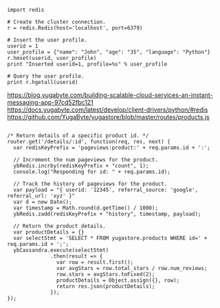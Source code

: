 
```
import redis

# Create the cluster connection.
r = redis.Redis(host='localhost', port=6379)

# Insert the user profile.
userid = 1
user_profile = {"name": "John", "age": "35", "language": "Python"}
r.hmset(userid, user_profile)
print "Inserted userid=1, profile=%s" % user_profile

# Query the user profile.
print r.hgetall(userid)
```

https://blog.yugabyte.com/building-scalable-cloud-services-an-instant-messaging-app-97cd52fbc121
https://docs.yugabyte.com/latest/develop/client-drivers/python/#redis
https://github.com/YugaByte/yugastore/blob/master/routes/products.js


```

/* Return details of a specific product id. */
router.get('/details/:id', function(req, res, next) {
  var redisKeyPrefix = 'pageviews:product:' + req.params.id + ':';

  // Increment the num pageviews for the product.
  ybRedis.incrby(redisKeyPrefix + "count", 1);
  console.log("Responding for id: " + req.params.id);

  // Track the history of pageviews for the product.
  var payload = "{ userid: '12345', referral_source: 'google', referral_url: 'xyz' }"
  var d = new Date();
  var timestamp = Math.round(d.getTime() / 1000);
  ybRedis.zadd(redisKeyPrefix + "history", timestamp, payload);

  // Return the product details.
  var productDetails = {}
  var selectStmt = 'SELECT * FROM yugastore.products WHERE id=' + req.params.id + ';';
  ybCassandra.execute(selectStmt)
              .then(result => {
                var row = result.first();
                var avgStars = row.total_stars / row.num_reviews;
                row.stars = avgStars.toFixed(2);                
                productDetails = Object.assign({}, row);
                return res.json(productDetails);
              });
});
```

